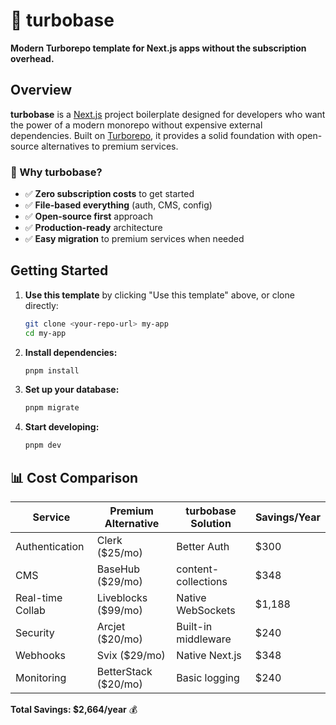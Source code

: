 # 🚀 turbobase

**Modern Turborepo template for Next.js apps without the subscription overhead.**

## Overview

**turbobase** is a [Next.js](https://nextjs.org/) project boilerplate designed for developers who want the power of a modern monorepo without expensive external dependencies. Built on [Turborepo](https://turbo.build/), it provides a solid foundation with open-source alternatives to premium services.

### 🎯 Why turbobase?

- ✅ **Zero subscription costs** to get started
- ✅ **File-based everything** (auth, CMS, config)  
- ✅ **Open-source first** approach
- ✅ **Production-ready** architecture
- ✅ **Easy migration** to premium services when needed

## Getting Started

1. **Use this template** by clicking "Use this template" above, or clone directly:
   ```sh
   git clone <your-repo-url> my-app
   cd my-app
   ```

2. **Install dependencies:**
   ```sh
   pnpm install
   ```

3. **Set up your database:**
   ```sh
   pnpm migrate
   ```

4. **Start developing:**
   ```sh
   pnpm dev
   ```

## 📊 Cost Comparison

| Service | Premium Alternative | turbobase Solution | Savings/Year |
|---------|-------------------|-------------------|--------------|
| Authentication | Clerk ($25/mo) | Better Auth | $300 |
| CMS | BaseHub ($29/mo) | content-collections | $348 |
| Real-time Collab | Liveblocks ($99/mo) | Native WebSockets | $1,188 |
| Security | Arcjet ($20/mo) | Built-in middleware | $240 |
| Webhooks | Svix ($29/mo) | Native Next.js | $348 |
| Monitoring | BetterStack ($20/mo) | Basic logging | $240 |

**Total Savings: $2,664/year** 💰
